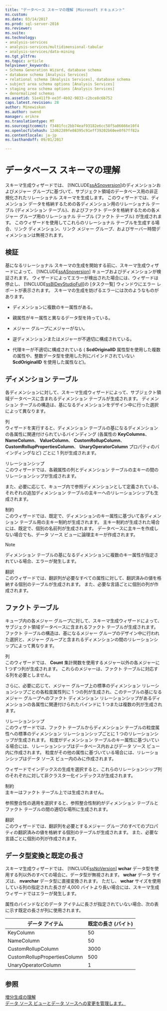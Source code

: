 ```yaml
---
title: "データベース スキーマの理解 |Microsoft ドキュメント"
ms.custom: 
ms.date: 03/14/2017
ms.prod: sql-server-2016
ms.reviewer: 
ms.suite: 
ms.technology:
- analysis-services
- analysis-services/multidimensional-tabular
- analysis-services/data-mining
ms.tgt_pltfrm: 
ms.topic: article
helpviewer_keywords:
- Schema Generation Wizard, database schema
- database schema [Analysis Services]
- relational schema [Analysis Services], database schema
- subject area schema options [Analysis Services]
- staging area schema options [Analysis Services]
- denormalized schemas
ms.assetid: 51e411f9-ee3f-4b92-9833-c2bce8c6b752
caps.latest.revision: 28
author: Minewiskan
ms.author: owend
manager: erikre
ms.translationtype: MT
ms.sourcegitcommit: f3481fcc2bb74eaf93182e6cc58f5a06666e10f4
ms.openlocfilehash: 12d62289fe08395c91eff39202b60ee0f67ff82a
ms.contentlocale: ja-jp
ms.lasthandoff: 09/01/2017

---
```

# <a name="understanding-the-database-schemas"></a>データベース スキーマの理解
  スキーマ生成ウィザードでは、 [!INCLUDE[ssASnoversion](../../includes/ssasnoversion-md.md)]のディメンションおよびメジャー グループに基づいて、サブジェクト領域のデータベース用の非正規化されたリレーショナル スキーマを生成します。 このウィザードでは、ディメンション データを格納するための各ディメンション用のリレーショナル テーブル (ディメンション テーブル)、およびファクト データを格納するための各メジャー グループ用のリレーショナル テーブル (ファクト テーブル) が生成されます。 このウィザードを使用してこれらのリレーショナル テーブルを生成する場合、リンク ディメンション、リンク メジャー グループ、およびサーバー時間ディメンションは無視されます。  
  
## <a name="validation"></a>検証  
 基になるリレーショナル スキーマの生成を開始する前に、スキーマ生成ウィザードによって、 [!INCLUDE[ssASnoversion](../../includes/ssasnoversion-md.md)] キューブおよびディメンションが検証されます。 ウィザードによってエラーが検出された場合には、ウィザードは停止し、 [!INCLUDE[ssBIDevStudioFull](../../includes/ssbidevstudiofull-md.md)]の [タスク一覧] ウィンドウにエラー レポートが表示されます。 スキーマの生成を妨げるエラーには次のようなものがあります。  
  
-   ディメンションに複数のキー属性がある。  
  
-   親属性がキー属性と異なるデータ型を持っている。  
  
-   メジャー グループにメジャーがない。  
  
-   逆ディメンションまたはメジャーが不適切に構成されている。  
  
-   代理キーが不適切に構成されている ( **ScdOriginalID** 属性型を使用した複数の属性や、整数データ型を使用した列にバインドされていない **ScdOriginalID** を使用した属性など)。  
  
## <a name="dimension-tables"></a>ディメンション テーブル  
 各ディメンションに対して、スキーマ生成ウィザードによって、サブジェクト領域データベースに含まれるディメンション テーブルが生成されます。 ディメンション テーブルの構造は、基になるディメンションをデザイン中に行った選択によって異なります。  
  
 列  
 ウィザードを実行すると、ディメンション テーブルの基になるディメンションの各属性に関連付けられているバインディング (各属性の **KeyColumns**、 **NameColumn**、 **ValueColumn**、 **CustomRollupColumn**、 **CustomRollupPropertiesColumn**、 **UnaryOperatorColumn** プロパティのバインディングなど) ごとに 1 列が生成されます。  
  
 リレーションシップ  
 このウィザードでは、各親属性の列とディメンション テーブルの主キーの間のリレーションシップが生成されます。  
  
 また、必要に応じて、キューブ内で参照ディメンションとして定義されている、それぞれの追加ディメンション テーブルの主キーへのリレーションシップも生成されます。  
  
 制約  
 このウィザードでは、既定で、ディメンションのキー属性に基づいて各ディメンション テーブル用の主キー制約が生成されます。 主キー制約が生成された場合には、既定で、個別の名前列が生成されます。 データベースに主キーを作成しない場合でも、データ ソース ビューに論理主キーが作成されます。  
  
> [!NOTE]  
>  ディメンション テーブルの基になるディメンションに複数のキー属性が指定されている場合、エラーが発生します。  
  
 翻訳  
 このウィザードでは、翻訳列が必要なすべての属性に対して、翻訳済みの値を格納する個別のテーブルが生成されます。 また、必要な言語ごとに個別の列が作成されます。  
  
## <a name="fact-tables"></a>ファクト テーブル  
 キューブ内の各メジャー グループに対して、スキーマ生成ウィザードによって、サブジェクト領域データベースに含まれるファクト テーブルが生成されます。 ファクト テーブルの構造は、基になるメジャー グループのデザイン中に行われた選択と、メジャー グループと含まれるディメンションの間のリレーションシップによって異なります。  
  
 列  
 このウィザードでは、 **Count** 集計関数を使用するメジャー以外の各メジャーに 1 つずつ列が生成されます。 これらのメジャーは、ファクト テーブルに対応する列を必要としません。  
  
 さらに、必要に応じて、メジャー グループ上の標準のディメンション リレーションシップごとの各粒度属性列に 1 つの列が生成され、このテーブルの基になるメジャー グループへのファクト ディメンション リレーションシップがあるディメンションの各属性に関連付けられたバインドに 1 つまたは複数の列が生成されます。  
  
 リレーションシップ  
 このウィザードでは、ファクト テーブルからディメンション テーブルの粒度属性への標準のディメンション リレーションシップごとに 1 つのリレーションシップが生成されます。 粒度がディメンション テーブルのキー属性に基づいている場合には、リレーションシップはデータベース内およびデータ ソース ビュー内に作成されます。 粒度がその他の属性に基づいている場合には、リレーションシップはデータ ソース ビュー内のみに作成されます。  
  
 ウィザードでインデックスの生成を選択すると、これらのリレーションシップ列のそれぞれに対して非クラスター化インデックスが生成されます。  
  
 制約  
 主キーはファクト テーブル上では生成されません。  
  
 参照整合性の適用を選択すると、参照整合性制約がディメンション テーブルとファクト テーブルの間の適切な場所に生成されます。  
  
 翻訳  
 このウィザードでは、翻訳列を必要とするメジャー グループのすべてのプロパティの翻訳済みの値を格納する個別のテーブルが生成されます。 また、必要な言語ごとに個別の列が作成されます。  
  
## <a name="data-type-conversion-and-default-lengths"></a>データ型変換と既定の長さ  
 スキーマ生成ウィザードでは、 [!INCLUDE[ssNoVersion](../../includes/ssnoversion-md.md)] **wchar** データ型を使用する列以外のすべての場合に、データ型が無視されます。 **wchar** データ サイズは、 **nvarchar** データ型に直接変換されます。 ただし、 **wchar** サイズを使用している列の指定された長さが 4,000 バイトより長い場合には、スキーマ生成ウィザードではエラーが発生します。  
  
 属性のバインドなどのデータ アイテムに長さが指定されていない場合、次の表に示す既定の長さが列に使用されます。  
  
|データ アイテム|既定の長さ (バイト)|  
|---------------|------------------------------|  
|KeyColumn|50|  
|NameColumn|50|  
|CustomRollupColumn|3000|  
|CustomRollupPropertiesColumn|500|  
|UnaryOperatorColumn|1|  
  
## <a name="see-also"></a>参照  
 [増分生成の理解](../../analysis-services/multidimensional-models/understanding-incremental-generation.md)   
 [データ ソース ビューとデータ ソースへの変更を管理します。](../../analysis-services/multidimensional-models/manage-changes-to-data-source-views-and-data-sources.md)  
  
  
